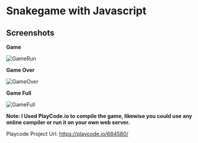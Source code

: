 # Snakegame with Javascript
## Screenshots

**Game**

![GameRun](https://user-images.githubusercontent.com/18049003/94899571-32076500-04b1-11eb-9e60-b682010c1473.png)

**Game Over**

![GameOver](https://user-images.githubusercontent.com/18049003/94899558-2caa1a80-04b1-11eb-8e11-97f5acae64e2.png)

**Game Full**

![GameFull](https://user-images.githubusercontent.com/18049003/94899583-36338280-04b1-11eb-8676-87dd7f35463d.png)

**Note: I Used PlayCode.io to compile the game, likewise you could use any online compiler or run it on your own web server.**

Playcode Project Url: https://playcode.io/684580/
